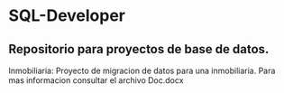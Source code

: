 # SQL-Developer
## Repositorio para proyectos de base de datos.

Inmobiliaria: Proyecto de migracion de datos para una inmobiliaria. Para mas informacion consultar el archivo Doc.docx
